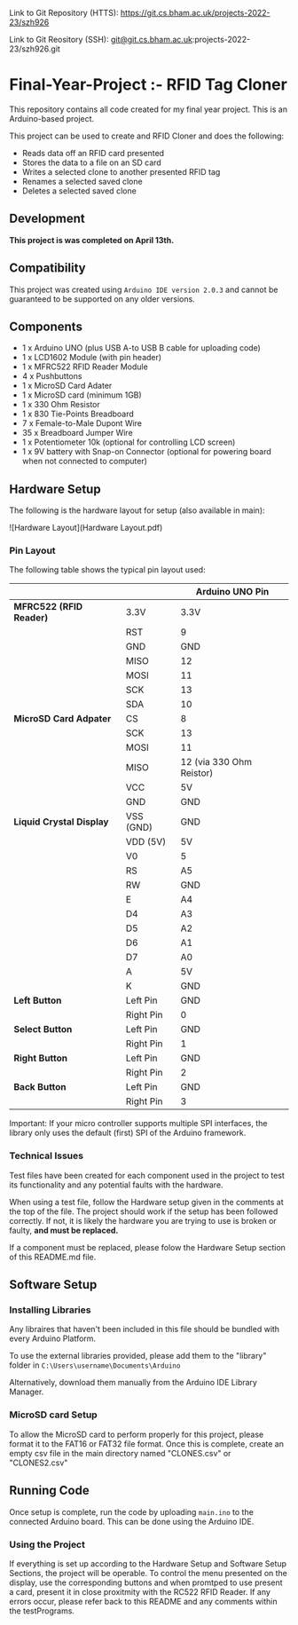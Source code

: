 Link to Git Repository (HTTS): https://git.cs.bham.ac.uk/projects-2022-23/szh926

Link to Git Reository (SSH): git@git.cs.bham.ac.uk:projects-2022-23/szh926.git 

# Final-Year-Project :- RFID Tag Cloner
This repository contains all code created for my final year project. This is an Arduino-based project.

This project can be used to create and RFID Cloner and does the following:
  - Reads data off an RFID card presented
  - Stores the data to a file on an SD card
  - Writes a selected clone to another presented RFID tag
  - Renames a selected saved clone
  - Deletes a selected saved clone

## Development
  **This project is was completed on April 13th.**

## Compatibility
This project was created using ``Arduino IDE version 2.0.3`` and cannot be guaranteed to be supported on any older versions.

## Components
  - 1 x Arduino UNO (plus USB A-to USB B cable for uploading code)
  - 1 x LCD1602 Module (with pin header)
  - 1 x MFRC522 RFID Reader Module
  - 4 x Pushbuttons
  - 1 x MicroSD Card Adater
  - 1 x MicroSD card (minimum 1GB)
  - 1 x 330 Ohm Resistor
  - 1 x 830 Tie-Points Breadboard
  - 7 x Female-to-Male Dupont Wire
  - 35 x Breadboard Jumper Wire
  - 1 x Potentiometer 10k (optional for controlling LCD screen)
  - 1 x 9V battery with Snap-on Connector (optional for powering board when not connected to computer)

## Hardware Setup
The following is the hardware layout for setup (also available in main):

![Hardware Layout](Hardware Layout.pdf)

### Pin Layout
The following table shows the typical pin layout used:

|                            |              | Arduino UNO Pin |
| ------------               | ------------ | ------------    |
| **MFRC522 (RFID Reader)**  | 3.3V         | 3.3V            |
|                            | RST          | 9               |
|                            | GND          | GND             |
|                            | MISO         | 12              |
|                            | MOSI         | 11              |
|                            | SCK          | 13              |
|                            | SDA          | 10              |
| **MicroSD Card Adpater**   | CS           | 8               |
|                            | SCK          | 13              |
|                            | MOSI         | 11              |
|                            | MISO         | 12 (via 330 Ohm Reistor)|
|                            | VCC          | 5V              |
|                            | GND          | GND             |
| **Liquid Crystal Display** | VSS (GND)    | GND             |
|                            | VDD (5V)     | 5V              | 
|                            | V0           | 5               |
|                            | RS           | A5              |
|                            | RW           | GND             |
|                            | E            | A4              |
|                            | D4           | A3              |
|                            | D5           | A2              |
|                            | D6           | A1              |
|                            | D7           | A0              |
|                            | A            | 5V              |
|                            | K            | GND             |
| **Left Button**            | Left Pin     | GND             |
|                            | Right Pin    | 0               | 
| **Select Button**          | Left Pin     | GND             |
|                            | Right Pin    | 1               | 
| **Right Button**           | Left Pin     | GND             |
|                            | Right Pin    | 2               | 
| **Back Button**            | Left Pin     | GND             |
|                            | Right Pin    | 3               | 

Important: If your micro controller supports multiple SPI interfaces, the library only uses the default (first) SPI of the Arduino framework.

### Technical Issues
  Test files have been created for each component used in the project to test its functionality and any potential faults with the hardware.
  
  When using a test file, follow the Hardware setup given in the comments at the top of the file. The project should work if the setup has been followed correctly. If not, it is likely the hardware you are trying to use is broken or faulty, **and must be replaced.**

  If a component must be replaced, please folow the Hardware Setup section of this README.md file.

## Software Setup

### Installing Libraries
Any libraires that haven't been included in this file should be bundled with every Arduino Platform. 

To use the external libraries provided, please add them to the "library" folder in ``C:\Users\username\Documents\Arduino``

Alternatively, download them manually from the Arduino IDE Library Manager.

### MicroSD card Setup
To allow the MicroSD card to perform properly for this project, please format it to the FAT16 or FAT32 file format. Once this is complete, create an empty csv file in the main directory named "CLONES.csv" or "CLONES2.csv"

## Running Code
Once setup is complete, run the code by uploading ``main.ino`` to the connected Arduino board. This can be done using the Arduino IDE.

### Using the Project
If everything is set up according to the Hardware Setup and Software Setup Sections, the project will be operable. To control the menu presented on the display, use the corresponding buttons and when promtped to use present a card, present it in close proxitmity with the RC522 RFID Reader. If any errors occur, please refer back to this README and any comments within the testPrograms.
